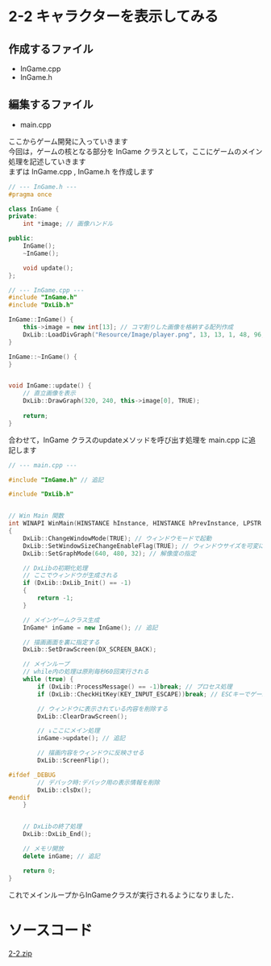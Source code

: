 # 2-2 キャラクターを表示してみる

## 作成するファイル
* InGame.cpp  
* InGame.h  

## 編集するファイル
* main.cpp

ここからゲーム開発に入っていきます  
今回は，ゲームの核となる部分を InGame クラスとして，ここにゲームのメイン処理を記述していきます  
まずは InGame.cpp , InGame.h を作成します  

``` cpp
// --- InGame.h ---
#pragma once

class InGame {
private:
	int *image; // 画像ハンドル

public:
	InGame();
	~InGame();

	void update();
};
```

``` cpp
// --- InGame.cpp ---
#include "InGame.h"
#include "DxLib.h"

InGame::InGame() {
	this->image = new int[13]; // コマ割りした画像を格納する配列作成
	DxLib::LoadDivGraph("Resource/Image/player.png", 13, 13, 1, 48, 96, this->image); // 画像の分割読み込み
}

InGame::~InGame() {
}


void InGame::update() {
	// 直立画像を表示
	DxLib::DrawGraph(320, 240, this->image[0], TRUE);
	
	return;
}
```

合わせて，InGame クラスのupdateメソッドを呼び出す処理を main.cpp に追記します

``` cpp
// --- main.cpp ---

#include "InGame.h" // 追記

#include "DxLib.h"


// Win Main 関数
int WINAPI WinMain(HINSTANCE hInstance, HINSTANCE hPrevInstance, LPSTR lpCmdLine, int nCmdShow)
{
	DxLib::ChangeWindowMode(TRUE); // ウィンドウモードで起動
	DxLib::SetWindowSizeChangeEnableFlag(TRUE); // ウィンドウサイズを可変にする
	DxLib::SetGraphMode(640, 480, 32); // 解像度の指定

	// DxLibの初期化処理
	// ここでウィンドウが生成される
	if (DxLib::DxLib_Init() == -1)
	{
		return -1;
	}

	// メインゲームクラス生成
	InGame* inGame = new InGame(); // 追記

	// 描画画面を裏に指定する
	DxLib::SetDrawScreen(DX_SCREEN_BACK);

	// メインループ 
	// while内の処理は原則毎秒60回実行される
	while (true) {
		if (DxLib::ProcessMessage() == -1)break; // プロセス処理
		if (DxLib::CheckHitKey(KEY_INPUT_ESCAPE))break; // ESCキーでゲーム終了

		// ウィンドウに表示されている内容を削除する
		DxLib::ClearDrawScreen();

		// ↓ここにメイン処理 
		inGame->update(); // 追記

		// 描画内容をウィンドウに反映させる
		DxLib::ScreenFlip();

#ifdef _DEBUG
		// デバック時:デバック用の表示情報を削除
		DxLib::clsDx();
#endif
	}


	// DxLibの終了処理
	DxLib::DxLib_End();

	// メモリ開放
	delete inGame; // 追記

	return 0;
}
```

これでメインループからInGameクラスが実行されるようになりました．

# ソースコード
[2-2.zip](../../../raw/master/chapter2/src/2-2.zip)
